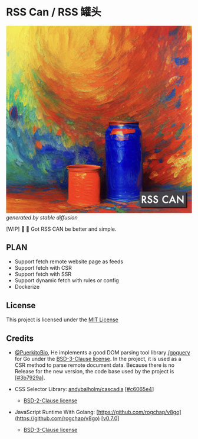 # RSS Can / RSS 罐头

![](./assets/images/project.jpg)
*generated by stable diffusion*

[WIP] 📰 🥫 Got RSS CAN be better and simple.

## PLAN

- Support fetch remote website page as feeds
- Support fetch with CSR
- Support fetch with SSR
- Support dynamic fetch with rules or config
- Dockerize

## License

This project is licensed under the [MIT License](https://github.com/soulteary/RSS-Can/blob/main/LICENSE)

## Credits

- [@PuerkitoBio](https://github.com/PuerkitoBio), He implements a good DOM parsing tool library [/goquery](https://github.com/PuerkitoBio/goquery) for Go under the [BSD-3-Clause license](https://github.com/PuerkitoBio/goquery/blob/master/LICENSE). In the project, it is used as a CSR method to parse remote document data. Because there is no Release for the new version, the code base used by the project is [[#3b7929a](https://github.com/PuerkitoBio/goquery/commit/3b7929a0d759a20968ba605c56bc3027c30d3527)].

- CSS Selector Library: [andybalholm/cascadia](https://github.com/andybalholm/cascadia) [[#c6065e4](https://github.com/andybalholm/cascadia/commit/c6065e4618b7f538edf5ca0d6b5b2fd0fe129fdd)]
    - [BSD-2-Clause license](https://github.com/andybalholm/cascadia/blob/master/LICENSE)
- JavaScript Runtime With Golang: [https://github.com/rogchap/v8go](https://github.com/rogchap/v8go) [[v0.7.0](https://github.com/rogchap/v8go/releases/tag/v0.7.0)]
    - [BSD-3-Clause license](https://github.com/rogchap/v8go/blob/master/LICENSE)
